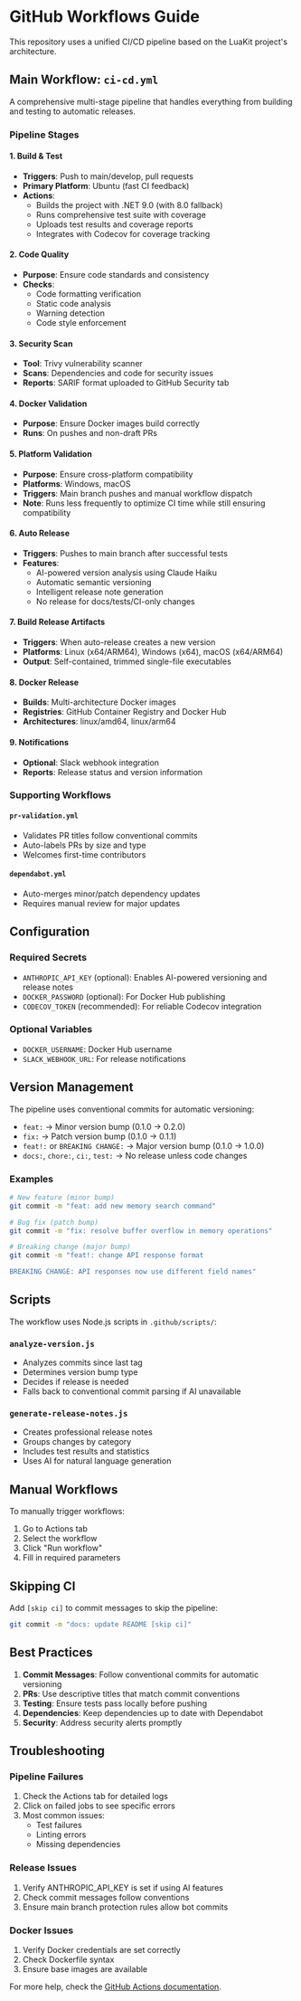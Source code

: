 # GitHub Workflows Guide

This repository uses a unified CI/CD pipeline based on the LuaKit project's architecture.

## Main Workflow: `ci-cd.yml`

A comprehensive multi-stage pipeline that handles everything from building and testing to automatic releases.

### Pipeline Stages

#### 1. Build & Test
- **Triggers**: Push to main/develop, pull requests
- **Primary Platform**: Ubuntu (fast CI feedback)
- **Actions**:
  - Builds the project with .NET 9.0 (with 8.0 fallback)
  - Runs comprehensive test suite with coverage
  - Uploads test results and coverage reports
  - Integrates with Codecov for coverage tracking

#### 2. Code Quality
- **Purpose**: Ensure code standards and consistency
- **Checks**:
  - Code formatting verification
  - Static code analysis
  - Warning detection
  - Code style enforcement

#### 3. Security Scan
- **Tool**: Trivy vulnerability scanner
- **Scans**: Dependencies and code for security issues
- **Reports**: SARIF format uploaded to GitHub Security tab

#### 4. Docker Validation
- **Purpose**: Ensure Docker images build correctly
- **Runs**: On pushes and non-draft PRs

#### 5. Platform Validation
- **Purpose**: Ensure cross-platform compatibility
- **Platforms**: Windows, macOS
- **Triggers**: Main branch pushes and manual workflow dispatch
- **Note**: Runs less frequently to optimize CI time while still ensuring compatibility

#### 6. Auto Release
- **Triggers**: Pushes to main branch after successful tests
- **Features**:
  - AI-powered version analysis using Claude Haiku
  - Automatic semantic versioning
  - Intelligent release note generation
  - No release for docs/tests/CI-only changes

#### 7. Build Release Artifacts
- **Triggers**: When auto-release creates a new version
- **Platforms**: Linux (x64/ARM64), Windows (x64), macOS (x64/ARM64)
- **Output**: Self-contained, trimmed single-file executables

#### 8. Docker Release
- **Builds**: Multi-architecture Docker images
- **Registries**: GitHub Container Registry and Docker Hub
- **Architectures**: linux/amd64, linux/arm64

#### 9. Notifications
- **Optional**: Slack webhook integration
- **Reports**: Release status and version information

### Supporting Workflows

#### `pr-validation.yml`
- Validates PR titles follow conventional commits
- Auto-labels PRs by size and type
- Welcomes first-time contributors

#### `dependabot.yml`
- Auto-merges minor/patch dependency updates
- Requires manual review for major updates

## Configuration

### Required Secrets
- `ANTHROPIC_API_KEY` (optional): Enables AI-powered versioning and release notes
- `DOCKER_PASSWORD` (optional): For Docker Hub publishing
- `CODECOV_TOKEN` (recommended): For reliable Codecov integration

### Optional Variables
- `DOCKER_USERNAME`: Docker Hub username
- `SLACK_WEBHOOK_URL`: For release notifications

## Version Management

The pipeline uses conventional commits for automatic versioning:

- `feat:` → Minor version bump (0.1.0 → 0.2.0)
- `fix:` → Patch version bump (0.1.0 → 0.1.1)
- `feat!:` or `BREAKING CHANGE:` → Major version bump (0.1.0 → 1.0.0)
- `docs:`, `chore:`, `ci:`, `test:` → No release unless code changes

### Examples
```bash
# New feature (minor bump)
git commit -m "feat: add new memory search command"

# Bug fix (patch bump)
git commit -m "fix: resolve buffer overflow in memory operations"

# Breaking change (major bump)
git commit -m "feat!: change API response format

BREAKING CHANGE: API responses now use different field names"
```

## Scripts

The workflow uses Node.js scripts in `.github/scripts/`:

### `analyze-version.js`
- Analyzes commits since last tag
- Determines version bump type
- Decides if release is needed
- Falls back to conventional commit parsing if AI unavailable

### `generate-release-notes.js`
- Creates professional release notes
- Groups changes by category
- Includes test results and statistics
- Uses AI for natural language generation

## Manual Workflows

To manually trigger workflows:

1. Go to Actions tab
2. Select the workflow
3. Click "Run workflow"
4. Fill in required parameters

## Skipping CI

Add `[skip ci]` to commit messages to skip the pipeline:
```bash
git commit -m "docs: update README [skip ci]"
```

## Best Practices

1. **Commit Messages**: Follow conventional commits for automatic versioning
2. **PRs**: Use descriptive titles that match commit conventions
3. **Testing**: Ensure tests pass locally before pushing
4. **Dependencies**: Keep dependencies up to date with Dependabot
5. **Security**: Address security alerts promptly

## Troubleshooting

### Pipeline Failures
1. Check the Actions tab for detailed logs
2. Click on failed jobs to see specific errors
3. Most common issues:
   - Test failures
   - Linting errors
   - Missing dependencies

### Release Issues
1. Verify ANTHROPIC_API_KEY is set if using AI features
2. Check commit messages follow conventions
3. Ensure main branch protection rules allow bot commits

### Docker Issues
1. Verify Docker credentials are set correctly
2. Check Dockerfile syntax
3. Ensure base images are available

For more help, check the [GitHub Actions documentation](https://docs.github.com/actions).